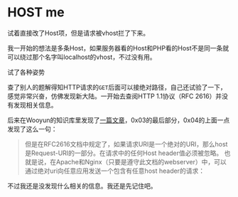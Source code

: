 # HOST me

试着直接改了Host项，但是请求被vhost拦了下来。

我一开始的想法是多条Host，如果服务器看的Host和PHP看的Host不是同一条就可以绕过那个名字叫localhost的vhost，不过没有用。

试了各种姿势

查了别人的题解得知HTTP请求的`GET`后面可以接绝对路径，自己还试验了一下，感觉非常兴奋，仿佛发现新大陆。一开始去查阅HTTP 1.1协议（RFC 2616）并没有发现相关信息。

后来在Wooyun的知识库里发现了[一篇文章](http://drops.wooyun.org/papers/1383)，0x03的最后部分，0x04的上面一点发现了这么一句：

> 但是在RFC2616文档中规定了，如果请求URI是一个绝对的URI，那么host是Request-URI的一部分。在请求中的任何Host header值必须被忽略。
> 也就是说，在Apache和Nginx（只要是遵守此文档的webserver）中，可以通过绝对uri向任意应用发送一个包含有任意host header的请求：

不过我还是没发现什么相关的信息。我还是先记住吧。
